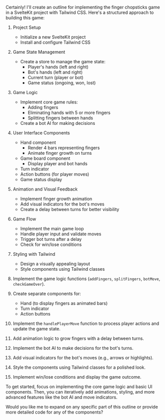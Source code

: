 Certainly! I'll create an outline for implementing the finger chopsticks game in a SvelteKit project with Tailwind CSS. Here's a structured approach to building this game:

1. Project Setup
   - Initialize a new SvelteKit project
   - Install and configure Tailwind CSS

2. Game State Management
   - Create a store to manage the game state:
     - Player's hands (left and right)
     - Bot's hands (left and right)
     - Current turn (player or bot)
     - Game status (ongoing, won, lost)

3. Game Logic
   - Implement core game rules:
     - Adding fingers
     - Eliminating hands with 5 or more fingers
     - Splitting fingers between hands
   - Create a bot AI for making decisions

4. User Interface Components
   - Hand component
     - Render 4 bars representing fingers
     - Animate finger growth on turns
   - Game board component
     - Display player and bot hands
   - Turn indicator
   - Action buttons (for player moves)
   - Game status display

5. Animation and Visual Feedback
   - Implement finger growth animation
   - Add visual indicators for the bot's moves
   - Create a delay between turns for better visibility

6. Game Flow
   - Implement the main game loop
   - Handle player input and validate moves
   - Trigger bot turns after a delay
   - Check for win/lose conditions

7. Styling with Tailwind
   - Design a visually appealing layout
   - Style components using Tailwind classes



1. Implement the game logic functions (`addFingers`, `splitFingers`, `botMove`, `checkGameOver`).

2. Create separate components for:
   - Hand (to display fingers as animated bars)
   - Turn indicator
   - Action buttons

3. Implement the `handlePlayerMove` function to process player actions and update the game state.

4. Add animation logic to grow fingers with a delay between turns.

5. Implement the bot AI to make decisions for the bot's turns.

6. Add visual indicators for the bot's moves (e.g., arrows or highlights).

7. Style the components using Tailwind classes for a polished look.

8. Implement win/lose conditions and display the game outcome.

To get started, focus on implementing the core game logic and basic UI components. Then, you can iteratively add animations, styling, and more advanced features like the bot AI and move indicators.

Would you like me to expand on any specific part of this outline or provide more detailed code for any of the components?